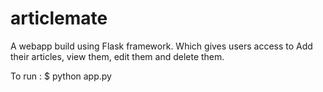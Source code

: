 # articlemate
A webapp build using Flask framework. Which gives users access to Add their articles, view them, edit them and delete them.

To run : 
$ python app.py
